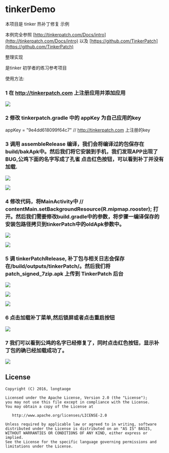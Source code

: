 # tinkerDemo
本项目是 tinker 热补丁修复 示例

本例完全参照 [http://tinkerpatch.com/Docs/intro](http://tinkerpatch.com/Docs/intro)
以及 [https://github.com/TinkerPatch](https://github.com/TinkerPatch)

整理实现

是tinker 初学者的练习参考项目

使用方法:


### 1 在 http://tinkerpatch.com 上注册应用并添加应用 


![](https://github.com/longtaoge/tinkerDemo/blob/master/image/tinkerpatch.png)


### 2 修改 tinkerpatch.gradle 中的 appKey 为自己应用的key 


   appKey = "9e4dd618099f64c7"    //  http://tinkerpatch.com 上注册的key 


### 3 调用 assembleRelease 编译，我们会将编译过的包保存在build/bakApk中。然后我们将它安装到手机，我们发现APP出现了BUG,公鸡下面的名字写成了孔雀 点击红色按钮，可以看到补丁并没有加载.


![](https://github.com/longtaoge/tinkerDemo/blob/master/image/tinkerpatch_ar.png)


![](https://github.com/longtaoge/tinkerDemo/blob/master/image/XLB20161228230051.jpg)



### 4 修改代码，将MainActivity中  //  contentMain.setBackgroundResource(R.mipmap.rooster); 打开。然后我们需要修改build.gradle中的参数，将步骤一编译保存的安装包路径拷贝到tinkerPatch中的oldApk参数中。

![](https://github.com/longtaoge/tinkerDemo/blob/master/app/src/main/res/drawable/tinker8.png)


![](https://github.com/longtaoge/tinkerDemo/blob/master/image/tinkerpatch_copy.png)




### 5 调 tinkerPatchRelease, 补丁包与相关日志会保存在/build/outputs/tinkerPatch/。然后我们将patch_signed_7zip.apk 上传到 TinkerPatch 后台



   

![](https://github.com/longtaoge/tinkerDemo/blob/master/image/thinkerpatch_release.png)

![](https://github.com/longtaoge/tinkerDemo/blob/master/image/tinkerpatch_zip.png)

![](https://github.com/longtaoge/tinkerDemo/blob/master/image/pach_publish.png)




### 6 点击加载补丁菜单,然后锁屏或者点击重启按钮 

![](https://github.com/longtaoge/tinkerDemo/blob/master/image/XLB20161228230100.jpg)


### 7 我们可以看到公鸡的名字已经修复了，同时点击红色按钮，显示补丁包的确已经加载成功了。 

![](https://github.com/longtaoge/tinkerDemo/blob/master/image/XLB20161228230516.jpg)





License
--------

    Copyright (C) 2016, longtaoge

    Licensed under the Apache License, Version 2.0 (the "License");
    you may not use this file except in compliance with the License.
    You may obtain a copy of the License at

       http://www.apache.org/licenses/LICENSE-2.0

    Unless required by applicable law or agreed to in writing, software
    distributed under the License is distributed on an "AS IS" BASIS,
    WITHOUT WARRANTIES OR CONDITIONS OF ANY KIND, either express or implied.
    See the License for the specific language governing permissions and
    limitations under the License.
